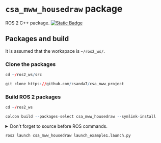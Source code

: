 # `csa_mww_housedraw` package
ROS 2 C++ package.  [![Static Badge](https://img.shields.io/badge/ROS_2-Humble-34aec5)](https://docs.ros.org/en/humble/)
## Packages and build

It is assumed that the workspace is `~/ros2_ws/`.

### Clone the packages
``` r
cd ~/ros2_ws/src
```
``` r
git clone https://github.com/csanda7/csa_mww_project
```

### Build ROS 2 packages
``` r
cd ~/ros2_ws
```
``` r
colcon build --packages-select csa_mww_housedraw --symlink-install
```

<details>
<summary> Don't forget to source before ROS commands.</summary>

``` bash
source ~/ros2_ws/install/setup.bash
```
</details>

``` r
ros2 launch csa_mww_housedraw launch_example1.launch.py
```

